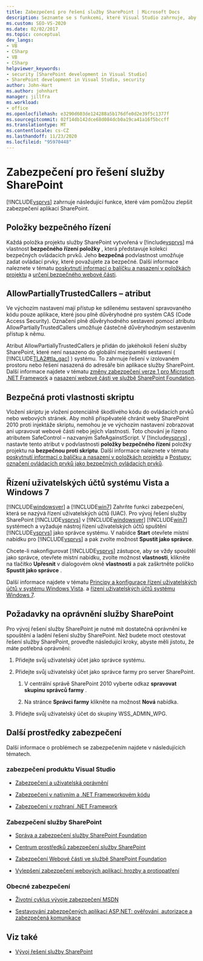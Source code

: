 ```yaml
---
title: Zabezpečení pro řešení služby SharePoint | Microsoft Docs
description: Seznamte se s funkcemi, které Visual Studio zahrnuje, aby bylo možné lépe zvýšit zabezpečení aplikací SharePoint.
ms.custom: SEO-VS-2020
ms.date: 02/02/2017
ms.topic: conceptual
dev_langs:
- VB
- CSharp
- VB
- CSharp
helpviewer_keywords:
- security [SharePoint development in Visual Studio]
- SharePoint development in Visual Studio, security
author: John-Hart
ms.author: johnhart
manager: jillfra
ms.workload:
- office
ms.openlocfilehash: e3290d603de124288a5b176dfe0d2e39f5c1377f
ms.sourcegitcommit: 02f14db142dce68d084dcb0a19ca41a16f5bccff
ms.translationtype: MT
ms.contentlocale: cs-CZ
ms.lasthandoff: 11/23/2020
ms.locfileid: "95970448"
---
```

# <a name="security-for-sharepoint-solutions"></a>Zabezpečení pro řešení služby SharePoint
  [!INCLUDE[vsprvs](../sharepoint/includes/vsprvs-md.md)] zahrnuje následující funkce, které vám pomůžou zlepšit zabezpečení aplikací SharePoint.

## <a name="safe-control-entries"></a>Položky bezpečného řízení
 Každá položka projektu služby SharePoint vytvořená v [!include[vsprvs](../sharepoint/includes/vsprvs-md.md)] má vlastnost **bezpečného řízení položky** , která představuje kolekci bezpečných ovládacích prvků. Jeho **bezpečná** podvlastnost umožňuje zadat ovládací prvky, které považujete za bezpečné. Další informace naleznete v tématu [poskytnutí informací o balíčku a nasazení v položkách projektu](../sharepoint/providing-packaging-and-deployment-information-in-project-items.md) a [určení bezpečného webové části](/previous-versions/office/developer/sharepoint2003/dd583154(v=office.11)#specifying-safe-web-parts).

## <a name="allowpartiallytrustedcallers-attribute"></a>AllowPartiallyTrustedCallers – atribut
 Ve výchozím nastavení mají přístup ke sdílenému sestavení spravovaného kódu pouze aplikace, které jsou plně důvěryhodné pro systém CAS (Code Access Security). Označení plně důvěryhodného sestavení pomocí atributu AllowPartiallyTrustedCallers umožňuje částečně důvěryhodným sestavením přístup k němu.

 Atribut AllowPartiallyTrustedCallers je přidán do jakéhokoli řešení služby SharePoint, které není nasazeno do globální mezipaměti sestavení ( [!INCLUDE[TLA2#tla_gac](../sharepoint/includes/tla2sharptla-gac-md.md)] ) systému. To zahrnuje řešení v izolovaném prostoru nebo řešení nasazená do adresáře bin aplikace služby SharePoint. Další informace najdete v tématu [změny zabezpečení verze 1 pro Microsoft .NET Framework](/previous-versions/msp-n-p/ff921345(v=pandp.10)) a [nasazení webové části ve službě SharePoint Foundation](/previous-versions/office/developer/sharepoint-2010/cc768621(v=office.14)).

## <a name="safe-against-script-property"></a>Bezpečná proti vlastnosti skriptu
 Vložení *skriptu* je vložení potenciálně škodlivého kódu do ovládacích prvků nebo webových stránek. Aby mohli přispěvatelé chránit weby SharePoint 2010 proti injektáže skriptu, nemohou je ve výchozím nastavení zobrazovat ani upravovat webové části nebo jejich vlastnosti. Toto chování je řízeno atributem SafeControl – nazvaným SafeAgainstScript. V [!include[vsprvs](../sharepoint/includes/vsprvs-md.md)] , nastavte tento atribut v podvlastnosti **položky bezpečného řízení** položky projektu na **bezpečnou proti skriptu**. Další informace naleznete v tématu [poskytnutí informací o balíčku a nasazení v položkách projektu](../sharepoint/providing-packaging-and-deployment-information-in-project-items.md) a [Postupy: označení ovládacích prvků jako bezpečných ovládacích prvků](../sharepoint/how-to-mark-controls-as-safe-controls.md).

## <a name="vista-and-windows-7-user-account-control"></a>Řízení uživatelských účtů systému Vista a Windows 7
 [!INCLUDE[windowsver](../sharepoint/includes/windowsver-md.md)] a [!INCLUDE[win7](../sharepoint/includes/win7-md.md)] Zahrňte funkci zabezpečení, která se nazývá řízení uživatelských účtů (UAC). Pro vývoj řešení služby SharePoint [!INCLUDE[vsprvs](../sharepoint/includes/vsprvs-md.md)] v [!INCLUDE[windowsver](../sharepoint/includes/windowsver-md.md)] [!INCLUDE[win7](../sharepoint/includes/win7-md.md)] systémech a vyžaduje nástroj řízení uživatelských účtů spuštění [!INCLUDE[vsprvs](../sharepoint/includes/vsprvs-md.md)] jako správce systému. V nabídce **Start** otevřete místní nabídku pro [!INCLUDE[vsprvs](../sharepoint/includes/vsprvs-md.md)] a pak zvolte možnost **Spustit jako správce**.

 Chcete-li nakonfigurovat [!INCLUDE[vsprvs](../sharepoint/includes/vsprvs-md.md)] zástupce, aby se vždy spouštěl jako správce, otevřete místní nabídku, zvolte možnost **vlastnosti**, klikněte na tlačítko **Upřesnit** v dialogovém okně **vlastnosti** a pak zaškrtněte políčko **Spustit jako správce** .

 Další informace najdete v tématu [Principy a konfigurace řízení uživatelských účtů v systému Windows Vista](/previous-versions/windows/it-pro/windows-vista/cc709628(v=ws.10)). a [řízení uživatelských účtů systému Windows 7](/previous-versions/windows/it-pro/windows-server-2008-R2-and-2008/cc731416(v=ws.10)).

## <a name="sharepoint-permissions-considerations"></a>Požadavky na oprávnění služby SharePoint
 Pro vývoj řešení služby SharePoint je nutné mít dostatečná oprávnění ke spouštění a ladění řešení služby SharePoint. Než budete moct otestovat řešení služby SharePoint, proveďte následující kroky, abyste měli jistotu, že máte potřebná oprávnění:

1. Přidejte svůj uživatelský účet jako správce systému.

2. Přidejte svůj uživatelský účet jako správce farmy pro server SharePoint.

    1. V centrální správě SharePoint 2010 vyberte odkaz **spravovat skupinu správců farmy** .

    2. Na stránce **Správci farmy** klikněte na možnost **Nová** nabídka.

3. Přidejte svůj uživatelský účet do skupiny WSS_ADMIN_WPG.

## <a name="additional-security-resources"></a>Další prostředky zabezpečení
 Další informace o problémech se zabezpečením najdete v následujících tématech.

### <a name="visual-studio-security"></a>zabezpečení produktu Visual Studio

- [Zabezpečení a uživatelská oprávnění](/previous-versions/visualstudio/visual-studio-2010/ms165099(v=vs.100))

- [Zabezpečení v nativním a .NET Frameworkovém kódu](/previous-versions/visualstudio/visual-studio-2010/1787tk12(v=vs.100))

- [Zabezpečení v rozhraní .NET Framework](/previous-versions/dotnet/netframework-4.0/fkytk30f(v=vs.100))

### <a name="sharepoint-security"></a>Zabezpečení služby SharePoint

- [Správa a zabezpečení služby SharePoint Foundation](/previous-versions/office/developer/sharepoint-2010/ee537811(v=office.14))

- [Centrum prostředků zabezpečení služby SharePoint](/sharepoint/dev/)

- [Zabezpečení Webové části ve službě SharePoint Foundation](/previous-versions/office/developer/sharepoint-2010/cc768613(v=office.14))

- [Vylepšení zabezpečení webových aplikací: hrozby a protiopatření](/previous-versions/msp-n-p/ff649874(v=pandp.10))

### <a name="general-security"></a>Obecné zabezpečení

- [Životní cyklus vývoje zabezpečení MSDN](https://www.microsoft.com/msrc?rtc=1)

- [Sestavování zabezpečených aplikací ASP.NET: ověřování, autorizace a zabezpečená komunikace](/previous-versions/msp-n-p/ff649100(v=pandp.10))

## <a name="see-also"></a>Viz také

- [Vývoj řešení služby SharePoint](../sharepoint/developing-sharepoint-solutions.md)